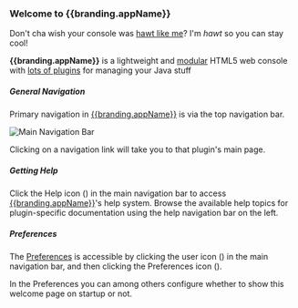 <h3 class="help-header">Welcome to <img class='no-shadow' ng-src='{{branding.appLogo}}'>{{branding.appName}} </h3>

Don't cha wish your console was <a href="http://www.youtube.com/watch?v=YNSxNsr4wmA">hawt like me</a>? I'm <i>hawt</i> so you can stay cool!

<b>{{branding.appName}}</b> is a lightweight and <a href="http://hawt.io/plugins/index.html">modular</a> HTML5 web console with <a href="http://hawt.io/plugins/index.html">lots of plugins</a> for managing your Java stuff

##### General Navigation #####
Primary navigation in [{{branding.appName}}](http://hawt.io "{{branding.appName}}") is via the top navigation bar.

![Main Navigation Bar](app/core/doc/img/main-nav.png "Main Navigation Bar")

Clicking on a navigation link will take you to that plugin's main page.

##### Getting Help #####
Click the Help icon (<i class='icon-question-sign'></i>) in the main navigation bar to access [{{branding.appName}}](http://hawt.io "{{branding.appName}}")'s help system.
Browse the available help topics for plugin-specific documentation using the help navigation bar on the left.

##### Preferences #####
The [Preferences](#/preferences) is accessible by clicking the user icon (<i class='icon-user'></i>) in the main navigation bar,
and then clicking the Preferences icon (<i class='icon-cogs'></i>).

In the Preferences you can among others configure whether to show this welcome page on startup or not.



